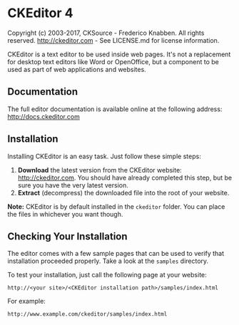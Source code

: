 CKEditor 4
==========



<script>


<!--

	initSample();

    CKEDITOR.editorConfig = function( config ) {
	config.language = 'zh-cn';
	config.uiColor = '#F7B42C';
	config.height = 300;
	config.toolbarCanCollapse = true;



	config.font_defaultLabel = 'Arial';
	config.fontSize_defaultLabel = '16px';

};


CKEDITOR.config.font_defaultLabel = 'Arial';
CKEDITOR.config.fontSize_defaultLabel = '16px';

CKEDITOR.on( 'instanceReady', function( ev ) {
ev.editor.window.$.document.body.style.fontFamily = "Arial";
ev.editor.window.$.document.body.style.fontSize = "16px";

});

-->



<!--

			 '/',
        ['Bold','Italic','Underline','StrikeThrough','-','Undo','Redo','-','Cut','Copy','Paste','Find','Replace','-','Outdent','Indent','-','Print'],
        '/',
        ['NumberedList','BulletedList','-','JustifyLeft','JustifyCenter','JustifyRight','JustifyBlock'],
        ['Image','Table','-','Link','Flash','Smiley','TextColor','BGColor','Source']

			-->



</script>






Copyright (c) 2003-2017, CKSource - Frederico Knabben. All rights reserved.
http://ckeditor.com - See LICENSE.md for license information.

CKEditor is a text editor to be used inside web pages. It's not a replacement
for desktop text editors like Word or OpenOffice, but a component to be used as
part of web applications and websites.

## Documentation

The full editor documentation is available online at the following address:
http://docs.ckeditor.com

## Installation

Installing CKEditor is an easy task. Just follow these simple steps:

 1. **Download** the latest version from the CKEditor website:
    http://ckeditor.com. You should have already completed this step, but be
    sure you have the very latest version.
 2. **Extract** (decompress) the downloaded file into the root of your website.

**Note:** CKEditor is by default installed in the `ckeditor` folder. You can
place the files in whichever you want though.

## Checking Your Installation

The editor comes with a few sample pages that can be used to verify that
installation proceeded properly. Take a look at the `samples` directory.

To test your installation, just call the following page at your website:

	http://<your site>/<CKEditor installation path>/samples/index.html

For example:

	http://www.example.com/ckeditor/samples/index.html
